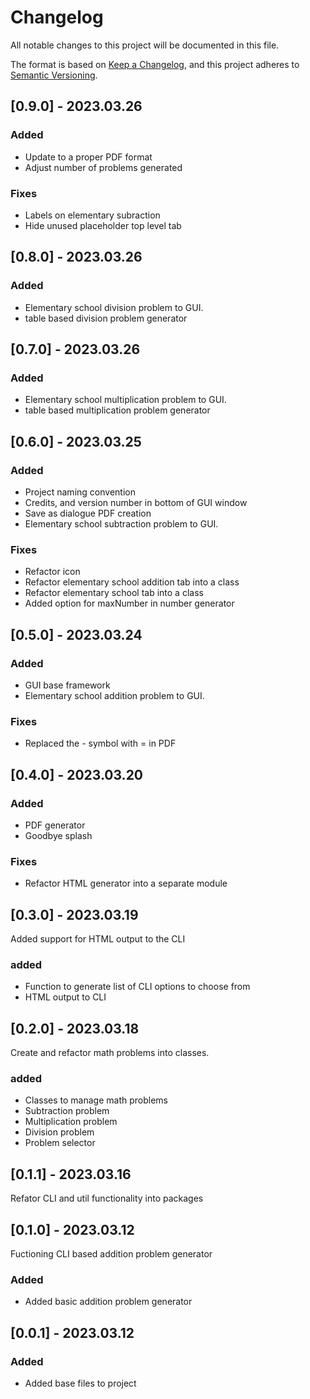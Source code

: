 # Changelog
All notable changes to this project will be documented in this file.

The format is based on [Keep a Changelog](https://keepachangelog.com/en/1.0.0/),
and this project adheres to [Semantic Versioning](https://semver.org/spec/v2.0.0.html).
## [0.9.0] - 2023.03.26
### Added
- Update to a proper PDF format
- Adjust number of problems generated

### Fixes
- Labels on elementary subraction
- Hide unused placeholder top level tab

## [0.8.0] - 2023.03.26
### Added
- Elementary school division problem to GUI.
- table based division problem generator

## [0.7.0] - 2023.03.26
### Added
- Elementary school multiplication problem to GUI.
- table based multiplication problem generator

## [0.6.0] - 2023.03.25
### Added
- Project naming convention
- Credits, and version number in bottom of GUI window
- Save as dialogue PDF creation
- Elementary school subtraction problem to GUI.

### Fixes
- Refactor icon
- Refactor elementary school addition tab into a class
- Refactor elementary school tab into a class
- Added option for maxNumber in number generator

## [0.5.0] - 2023.03.24
### Added
- GUI base framework
- Elementary school addition problem to GUI.

### Fixes
- Replaced the - symbol with = in PDF

## [0.4.0] - 2023.03.20
### Added
- PDF generator
- Goodbye splash

### Fixes
- Refactor HTML generator into a separate module

## [0.3.0] - 2023.03.19
Added support for HTML output to the CLI
### added
- Function to generate list of CLI options to choose from
- HTML output to CLI

## [0.2.0] - 2023.03.18
Create and refactor math problems into classes.
### added
- Classes to manage math problems
- Subtraction problem
- Multiplication problem
- Division problem
- Problem selector

## [0.1.1] - 2023.03.16
Refator CLI and util functionality into packages

## [0.1.0] - 2023.03.12
Fuctioning CLI based addition problem generator
### Added
- Added basic addition problem generator

## [0.0.1] - 2023.03.12
### Added
- Added base files to project
